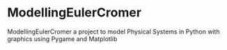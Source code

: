 # ModellingEulerCromer
 ModellingEulerCromer a project to model Physical Systems in Python with graphics using Pygame and Matplotlib
